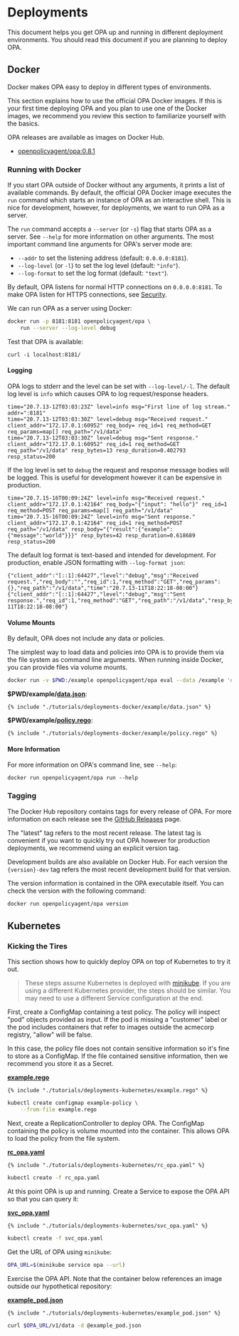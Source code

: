 # Deployments

This document helps you get OPA up and running in different deployment
environments. You should read this document if you are planning to deploy OPA.

## Docker

Docker makes OPA easy to deploy in different types of environments.

This section explains how to use the official OPA Docker images. If this is your
first time deploying OPA and you plan to use one of the Docker images, we
recommend you review this section to familiarize yourself with the basics.

OPA releases are available as images on Docker Hub.

* [openpolicyagent/opa:0.8.1](https://hub.docker.com/r/openpolicyagent/opa/)

### Running with Docker

If you start OPA outside of Docker without any arguments, it prints a list of
available commands. By default, the official OPA Docker image executes the `run`
command which starts an instance of OPA as an interactive shell. This is nice
for development, however, for deployments, we want to run OPA as a server.

The `run` command accepts a `--server` (or `-s`) flag that starts OPA as a
server. See `--help` for more information on other arguments. The most important
command line arguments for OPA's server mode are:

* `--addr` to set the listening address (default: `0.0.0.0:8181`).
* `--log-level` (or `-l`) to set the log level (default: `"info"`).
* `--log-format` to set the log format (default: `"text"`).

By default, OPA listens for normal HTTP connections on `0.0.0.0:8181`. To make
OPA listen for HTTPS connections, see [Security](security.md).

We can run OPA as a server using Docker:

```bash
docker run -p 8181:8181 openpolicyagent/opa \
    run --server --log-level debug
```

Test that OPA is available:

```
curl -i localhost:8181/
```

#### Logging

OPA logs to stderr and the level can be set with `--log-level/-l`. The default log level is `info` which causes OPA to log request/response headers.

```
time="20.7.13-12T03:03:23Z" level=info msg="First line of log stream." addr=":8181"
time="20.7.13-12T03:03:30Z" level=debug msg="Received request." client_addr="172.17.0.1:60952" req_body= req_id=1 req_method=GET req_params=map[] req_path="/v1/data"
time="20.7.13-12T03:03:30Z" level=debug msg="Sent response." client_addr="172.17.0.1:60952" req_id=1 req_method=GET req_path="/v1/data" resp_bytes=13 resp_duration=0.402793 resp_status=200
```

If the log level is set to `debug` the request and response message bodies will be logged. This is useful for development however it can be expensive in production.

```
time="20.7.15-16T00:09:24Z" level=info msg="Received request." client_addr="172.17.0.1:42164" req_body="{"input": "hello"}" req_id=1 req_method=POST req_params=map[] req_path="/v1/data"
time="20.7.15-16T00:09:24Z" level=info msg="Sent response." client_addr="172.17.0.1:42164" req_id=1 req_method=POST req_path="/v1/data" resp_body="{"result":{"example":{"message":"world"}}}" resp_bytes=42 resp_duration=0.618689 resp_status=200
```

The default log format is text-based and intended for development. For
production, enable JSON formatting with `--log-format json`:

```
{"client_addr":"[::1]:64427","level":"debug","msg":"Received request.","req_body":"","req_id":1,"req_method":"GET","req_params":{},"req_path":"/v1/data","time":"20.7.13-11T18:22:18-08:00"}
{"client_addr":"[::1]:64427","level":"debug","msg":"Sent response.","req_id":1,"req_method":"GET","req_path":"/v1/data","resp_bytes":13,"resp_duration":0.392554,"resp_status":200,"time":"20.7.13-11T18:22:18-08:00"}
```

#### Volume Mounts

By default, OPA does not include any data or policies.

The simplest way to load data and policies into OPA is to provide them via the
file system as command line arguments. When running inside Docker, you can
provide files via volume mounts.

```bash
docker run -v $PWD:/example openpolicyagent/opa eval --data /example 'data.example.greeting'
```

**$PWD/example/[data.json](https://github.com/open-policy-agent/opa/docs/book/tutorials/deployments-docker/example/data.json)**:
<pre><code class="lang-yaml">{% include "./tutorials/deployments-docker/example/data.json" %}</code></pre>

**$PWD/example/[policy.rego](https://github.com/open-policy-agent/opa/docs/book/tutorials/deployments-docker/example/policy.rego)**:
<pre><code class="lang-ruby">{% include "./tutorials/deployments-docker/example/policy.rego" %}</code></pre>

#### More Information

For more information on OPA's command line, see `--help`:

```
docker run openpolicyagent/opa run --help
```

### Tagging

The Docker Hub repository contains tags for every release of OPA. For more
information on each release see the [GitHub
Releases](https://github.com/open-policy-agent/opa/releases) page.

The "latest" tag refers to the most recent release. The latest tag is convenient
if you want to quickly try out OPA however for production deployments, we
recommend using an explicit version tag.

Development builds are also available on Docker Hub. For each version the
`{version}-dev` tag refers the most recent development build for that version.

The version information is contained in the OPA executable itself. You can check
the version with the following command:

```bash
docker run openpolicyagent/opa version
```

## Kubernetes

### Kicking the Tires

This section shows how to quickly deploy OPA on top of Kubernetes to try it out.

> These steps assume Kubernetes is deployed with
[minikube](https://github.com/kubernetes/minikube). If you are using a different
Kubernetes provider, the steps should be similar. You may need to use a
different Service configuration at the end.

First, create a ConfigMap containing a test policy. The policy will inspect
"pod" objects provided as input. If the pod is missing a "customer" label or the
pod includes containers that refer to images outside the acmecorp registry,
"allow" will be false.

In this case, the policy file does not contain sensitive information so it's
fine to store as a ConfigMap. If the file contained sensitive information, then
we recommend you store it as a Secret.

**[example.rego](https://github.com/open-policy-agent/opa/docs/book/tutorials/deployments-kubernetes/example.rego)**
<pre><code class="lang-ruby">{% include "./tutorials/deployments-kubernetes/example.rego" %}</code></pre>

```bash
kubectl create configmap example-policy \
    --from-file example.rego
```

Next, create a ReplicationController to deploy OPA. The ConfigMap containing the
policy is volume mounted into the container. This allows OPA to load the policy
from the file system.

**[rc_opa.yaml](https://github.com/open-policy-agent/opa/docs/book/tutorials/deployments-kubernetes/rc_opa.yaml)**
<pre><code class="lang-yaml">{% include "./tutorials/deployments-kubernetes/rc_opa.yaml" %}</code></pre>

```bash
kubectl create -f rc_opa.yaml
```

At this point OPA is up and running. Create a Service to expose the OPA API so
that you can query it:

**[svc_opa.yaml](https://github.com/open-policy-agent/opa/docs/book/tutorials/deployments-kubernetes/svc_opa.yaml)**
<pre><code class="lang-yaml">{% include "./tutorials/deployments-kubernetes/svc_opa.yaml" %}</code></pre>


```bash
kubectl create -f svc_opa.yaml
```

Get the URL of OPA using `minikube`:

```bash
OPA_URL=$(minikube service opa --url)
```

Exercise the OPA API. Note that the container below references an image outside
our hypothetical repository:

**[example_pod.json](https://github.com/open-policy-agent/opa/docs/book/tutorials/deployments-kubernetes/example_pod.json)**
<pre><code class="lang-json">{% include "./tutorials/deployments-kubernetes/example_pod.json" %}</code></pre>

```bash
curl $OPA_URL/v1/data -d @example_pod.json
```
